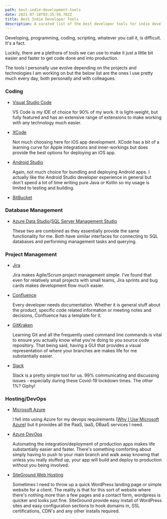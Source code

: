 ```yaml
---
path: best-indie-development-tools
date: 2021-07-18T03:35:59.782Z
title: Best Indie Developer Tools
description: A curated list of the best developer tools for indie developers
---
```

Developing, programming, coding, scripting, whatever you call it, is difficult. It's a fact.

Luckily, there are a plethora of tools we can use to make it just a little bit easier and faster to get code done and into production.

The tools I personally use evolve depending on the projects and technologies I am working on but the below list are the ones I use pretty much every day, both personally and with colleagues.

### Coding

* [Visual Studio Code](https://code.visualstudio.com/)

  VS Code is my IDE of choice for 90% of my work. It is light-weight, but fully featured and has an extensive range of extensions to make working with any technology much easier.
* [XCode](https://developer.apple.com/xcode/) 

  Not much choosing here for iOS app development. XCode has a bit of a learning curve for Apple integrations and inner-workings but does provide the best options for deploying an iOS app.
* [Android Studio](https://developer.android.com/studio)

  Again, not much choice for bundling and deploying Android apps. I actually like the Android Studio developer experience in general but don't spend a lot of time writing pure Java or Kotlin so my usage is limited to testing and building.
* [BitBucket](https://bitbucket.org/)

### Database Management

* [Azure Data Studio](https://docs.microsoft.com/en-us/sql/azure-data-studio/download-azure-data-studio?view=sql-server-ver15)/[SQL Server Management Studio](https://docs.microsoft.com/en-us/sql/ssms/download-sql-server-management-studio-ssms?view=sql-server-ver15)

  These two are combined as they essentially provide the same functionality for me. Both have similar interfaces for connecting to SQL databases and performing management tasks and querying.

### [](https://docs.microsoft.com/en-us/sql/ssms/download-sql-server-management-studio-ssms?view=sql-server-ver15)Project Management

* [Jira](https://www.atlassian.com/software/jira)

  Jira makes Agile/Scrum project management simple. I've found that even for relatively small projects with small teams, Jira sprints and bug cards makes development flow much easier.
* [Confluence](https://www.atlassian.com/software/confluence)

  Every developer needs documentation. Whether it is general stuff about the product, specific code related information or meeting notes and decisions, Confluence has a template for it.
* [GitKraken](https://www.gitkraken.com/)

  Learning Git and all the frequently used command line commands is vital to ensure you actually know what you're doing to you source code repository. That being said, having a GUI that provides a visual representation of where your branches are makes life for me substantially easier.
* [Slack](https://slack.com/intl/en-au/)

  Slack is a pretty simple tool for us. 99% communicating and discussing issues - especially during these Covid-19 lockdown times. The other 1%? Giphy!

### Hosting/DevOps

* [Microsoft Azure](https://azure.microsoft.com/en-au/)

  I fell into using Azure for my devops requirements ([Why I Use Microsoft Azure](https://www.mickpatterson.com.au/blog/why-i-use-microsoft-azure/)) but it provides all the PaaS, IaaS, DBaaS services I need.
* [Azure DevOps](https://azure.microsoft.com/en-au/services/devops/)

  Automating the integration/deployment of production apps makes life substantially easier and faster. There's something comforting about simply having to push to your main branch and walk away knowing that unless you really stuffed up, your app will build and deploy to production without you being involved.
* [SiteGround Web Hosting](https://www.siteground.com/index.htm?afcode=cd682f354478356e77ed18c0a0e722fd)

  Sometimes I need to throw up a quick WordPress landing page or simple website for a client. The reality is that for this sort of website where there's nothing more than a few pages and a contact form, wordpress is quicker and looks just fine. SiteGround provide easy install of WordPress sites and easy configuration sections to hook domains in, SSL certifications, CDN's and any other installs required.